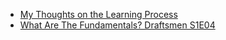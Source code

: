 
- [My Thoughts on the Learning Process](https://www.youtube.com/watch?v=sXgaNuxf1vk)
- [What Are The Fundamentals? Draftsmen S1E04](https://www.youtube.com/watch?v=6Aplx3ETh6U&t=454s)
